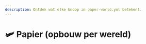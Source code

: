 ```yaml
---
description: Ontdek wat elke knoop in paper-world.yml betekent.
---
```


# 🛩️ Papier (opbouw per wereld)
